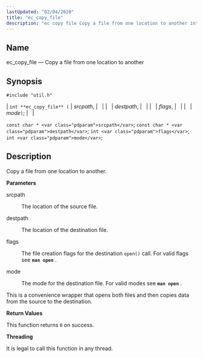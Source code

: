 ```yaml
---
lastUpdated: "02/04/2020"
title: "ec_copy_file"
description: "ec copy file Copy a file from one location to another int ec copy file srcpath destpath flags mode const char srcpath const char destpath int flags int mode Copy a file from one location to another srcpath The location of the source file destpath The location of the destination..."
---
```


<a name="apis.ec_copy_file"></a> 
## Name

ec_copy_file — Copy a file from one location to another

## Synopsis

`#include "util.h"`

| `int **ec_copy_file** (` | <var class="pdparam">srcpath</var>, |   |
|   | <var class="pdparam">destpath</var>, |   |
|   | <var class="pdparam">flags</var>, |   |
|   | <var class="pdparam">mode</var>`)`; |   |

`const char * <var class="pdparam">srcpath</var>`;
`const char * <var class="pdparam">destpath</var>`;
`int <var class="pdparam">flags</var>`;
`int <var class="pdparam">mode</var>`;<a name="idp52390976"></a> 
## Description

Copy a file from one location to another.

**<a name="idp52392192"></a> Parameters**

<dl class="variablelist">

<dt>srcpath</dt>

<dd>

The location of the source file.

</dd>

<dt>destpath</dt>

<dd>

The location of the destination file.

</dd>

<dt>flags</dt>

<dd>

The file creation flags for the destination `open()` call. For valid flags see **`man open`**      .

</dd>

<dt>mode</dt>

<dd>

The mode for the destination file. For valid modes see **`man open`**      .

</dd>

</dl>

This is a convenience wrapper that opens both files and then copies data from the source to the destination.

**<a name="idp52402448"></a> Return Values**

This function returns `0` on success.

**<a name="idp52403808"></a> Threading**

It is legal to call this function in any thread.